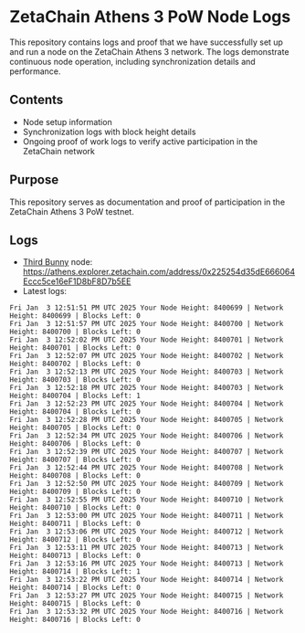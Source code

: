 # ZetaChain Athens 3 PoW Node Logs
This repository contains logs and proof that we have successfully set up and run a node on the ZetaChain Athens 3 network. The logs demonstrate continuous node operation, including synchronization details and performance.

## Contents
- Node setup information
- Synchronization logs with block height details
- Ongoing proof of work logs to verify active participation in the ZetaChain network

## Purpose
This repository serves as documentation and proof of participation in the ZetaChain Athens 3 PoW testnet.

## Logs

- [Third Bunny](https://thirdbunny.xyz/) node: https://athens.explorer.zetachain.com/address/0x225254d35dE666064Eccc5ce16eF1D8bF8D7b5EE
- Latest logs:
```
Fri Jan  3 12:51:51 PM UTC 2025 Your Node Height: 8400699 | Network Height: 8400699 | Blocks Left: 0
Fri Jan  3 12:51:57 PM UTC 2025 Your Node Height: 8400700 | Network Height: 8400700 | Blocks Left: 0
Fri Jan  3 12:52:02 PM UTC 2025 Your Node Height: 8400701 | Network Height: 8400701 | Blocks Left: 0
Fri Jan  3 12:52:07 PM UTC 2025 Your Node Height: 8400702 | Network Height: 8400702 | Blocks Left: 0
Fri Jan  3 12:52:13 PM UTC 2025 Your Node Height: 8400703 | Network Height: 8400703 | Blocks Left: 0
Fri Jan  3 12:52:18 PM UTC 2025 Your Node Height: 8400703 | Network Height: 8400704 | Blocks Left: 1
Fri Jan  3 12:52:23 PM UTC 2025 Your Node Height: 8400704 | Network Height: 8400704 | Blocks Left: 0
Fri Jan  3 12:52:28 PM UTC 2025 Your Node Height: 8400705 | Network Height: 8400705 | Blocks Left: 0
Fri Jan  3 12:52:34 PM UTC 2025 Your Node Height: 8400706 | Network Height: 8400706 | Blocks Left: 0
Fri Jan  3 12:52:39 PM UTC 2025 Your Node Height: 8400707 | Network Height: 8400707 | Blocks Left: 0
Fri Jan  3 12:52:44 PM UTC 2025 Your Node Height: 8400708 | Network Height: 8400708 | Blocks Left: 0
Fri Jan  3 12:52:50 PM UTC 2025 Your Node Height: 8400709 | Network Height: 8400709 | Blocks Left: 0
Fri Jan  3 12:52:55 PM UTC 2025 Your Node Height: 8400710 | Network Height: 8400710 | Blocks Left: 0
Fri Jan  3 12:53:00 PM UTC 2025 Your Node Height: 8400711 | Network Height: 8400711 | Blocks Left: 0
Fri Jan  3 12:53:06 PM UTC 2025 Your Node Height: 8400712 | Network Height: 8400712 | Blocks Left: 0
Fri Jan  3 12:53:11 PM UTC 2025 Your Node Height: 8400713 | Network Height: 8400713 | Blocks Left: 0
Fri Jan  3 12:53:16 PM UTC 2025 Your Node Height: 8400713 | Network Height: 8400714 | Blocks Left: 1
Fri Jan  3 12:53:22 PM UTC 2025 Your Node Height: 8400714 | Network Height: 8400714 | Blocks Left: 0
Fri Jan  3 12:53:27 PM UTC 2025 Your Node Height: 8400715 | Network Height: 8400715 | Blocks Left: 0
Fri Jan  3 12:53:32 PM UTC 2025 Your Node Height: 8400716 | Network Height: 8400716 | Blocks Left: 0
```
